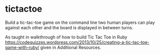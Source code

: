 # tictactoe
Build a tic-tac-toe game on the command line two human players can play against each other and the board is displayed in between turns.

As taught in walkthrough of how to build Tic Tac Toe in Ruby https://codequizzes.wordpress.com/2013/10/25/creating-a-tic-tac-toe-game-with-ruby/
given in Additional Resources.